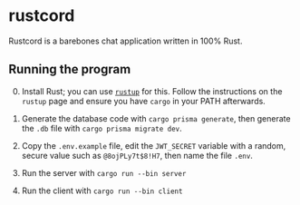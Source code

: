 # rustcord

Rustcord is a barebones chat application written in 100% Rust.

## Running the program

0. Install Rust; you can use [`rustup`](https://rustup.rs/) for this. Follow the instructions on the `rustup` page and ensure you have `cargo` in your PATH afterwards.

1. Generate the database code with `cargo prisma generate`, then generate the `.db` file with `cargo prisma migrate dev`.

2. Copy the `.env.example` file, edit the `JWT_SECRET` variable with a random, secure value such as `@8ojPLy7t$8!H7`, then name the file `.env`.

3. Run the server with `cargo run --bin server`

4. Run the client with `cargo run --bin client`
